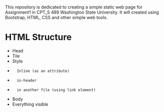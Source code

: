 This repository is dedicated to creating a simple static web page
for Assignment1 in CPT_S 489 Washington State University.
It will created using Bootstrap, HTML, CSS and other simple web tools.

# HTML Structure
* Head
*   Tile
*   Style
*       Inline (as an attribute)
*       in-header
*       in another file (using link element)
* Body
*   Everything visible